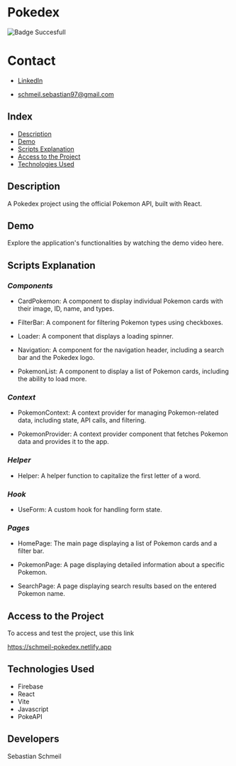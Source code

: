 # **Pokedex**

![Badge Succesfull](https://img.shields.io/badge/STATUS-FINALIZED-green)

# Contact
* [LinkedIn](https://www.linkedin.com/in/sebastian-schmeil/)

* schmeil.sebastian97@gmail.com

## Index

- [Description](#description)
- [Demo](#demo)
- [Scripts Explanation](#scripts-explanation)
- [Access to the Project](#access-to-the-project)
- [Technologies Used](#technologies-used)

## Description
A Pokedex project using the official Pokemon API, built with React.

## Demo
Explore the application's functionalities by watching the demo video here.

## Scripts Explanation
### ***Components***
* CardPokemon: A component to display individual Pokemon cards with their image, ID, name, and types.
  
* FilterBar: A component for filtering Pokemon types using checkboxes.

* Loader: A component that displays a loading spinner.

* Navigation: A component for the navigation header, including a search bar and the Pokedex logo.

* PokemonList: A component to display a list of Pokemon cards, including the ability to load more.

### ***Context***
* PokemonContext: A context provider for managing Pokemon-related data, including state, API calls, and filtering.

* PokemonProvider: A context provider component that fetches Pokemon data and provides it to the app.

### ***Helper***
* Helper: A helper function to capitalize the first letter of a word.

### ***Hook***
* UseForm: A custom hook for handling form state.

### ***Pages***
* HomePage: The main page displaying a list of Pokemon cards and a filter bar.

* PokemonPage: A page displaying detailed information about a specific Pokemon.

* SearchPage: A page displaying search results based on the entered Pokemon name.

## Access to the Project

To access and test the project, use this link

https://schmeil-pokedex.netlify.app

## Technologies Used
+ Firebase
+ React
+ Vite
+ Javascript
+ PokeAPI

## Developers
Sebastian Schmeil
